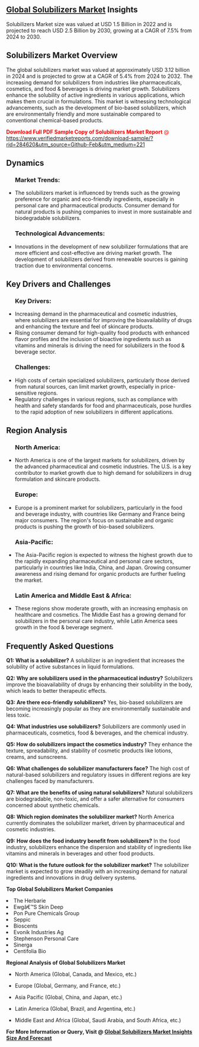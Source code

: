 <h2><a href="https://www.verifiedmarketreports.com/download-sample/?rid=284620&amp;utm_source=Github&amp;utm_medium=221" target="_blank">Global Solubilizers Market</a> Insights</h2><p>Solubilizers Market size was valued at USD 1.5 Billion in 2022 and is projected to reach USD 2.5 Billion by 2030, growing at a CAGR of 7.5% from 2024 to 2030.</p><p> <h2>Solubilizers Market Overview</h2> <p>The global solubilizers market was valued at approximately USD 3.12 billion in 2024 and is projected to grow at a CAGR of 5.4% from 2024 to 2032. The increasing demand for solubilizers from industries like pharmaceuticals, cosmetics, and food & beverages is driving market growth. Solubilizers enhance the solubility of active ingredients in various applications, which makes them crucial in formulations. This market is witnessing technological advancements, such as the development of bio-based solubilizers, which are environmentally friendly and more sustainable compared to conventional chemical-based products.</p> <p><p><span class=""><span style="color: #ff0000;"><strong>Download Full PDF Sample Copy of Solubilizers Market Report</strong> @ </span><a href="https://www.verifiedmarketreports.com/download-sample/?rid=284620&amp;utm_source=Github-Feb&amp;utm_medium=221" target="_blank">https://www.verifiedmarketreports.com/download-sample/?rid=284620&amp;utm_source=Github-Feb&amp;utm_medium=221</a></span></p></p> <h2>Dynamics</h2> <ul> <h3>Market Trends:</h3> <li>The solubilizers market is influenced by trends such as the growing preference for organic and eco-friendly ingredients, especially in personal care and pharmaceutical products. Consumer demand for natural products is pushing companies to invest in more sustainable and biodegradable solubilizers.</li> <h3>Technological Advancements:</h3> <li>Innovations in the development of new solubilizer formulations that are more efficient and cost-effective are driving market growth. The development of solubilizers derived from renewable sources is gaining traction due to environmental concerns.</li> </ul> <h2>Key Drivers and Challenges</h2> <ul> <h3>Key Drivers:</h3> <li>Increasing demand in the pharmaceutical and cosmetic industries, where solubilizers are essential for improving the bioavailability of drugs and enhancing the texture and feel of skincare products.</li> <li>Rising consumer demand for high-quality food products with enhanced flavor profiles and the inclusion of bioactive ingredients such as vitamins and minerals is driving the need for solubilizers in the food & beverage sector.</li> <h3>Challenges:</h3> <li>High costs of certain specialized solubilizers, particularly those derived from natural sources, can limit market growth, especially in price-sensitive regions.</li> <li>Regulatory challenges in various regions, such as compliance with health and safety standards for food and pharmaceuticals, pose hurdles to the rapid adoption of new solubilizers in different applications.</li> </ul> <h2>Region Analysis</h2> <ul> <h3>North America:</h3> <li>North America is one of the largest markets for solubilizers, driven by the advanced pharmaceutical and cosmetic industries. The U.S. is a key contributor to market growth due to high demand for solubilizers in drug formulation and skincare products.</li> <h3>Europe:</h3> <li>Europe is a prominent market for solubilizers, particularly in the food and beverage industry, with countries like Germany and France being major consumers. The region's focus on sustainable and organic products is pushing the growth of bio-based solubilizers.</li> <h3>Asia-Pacific:</h3> <li>The Asia-Pacific region is expected to witness the highest growth due to the rapidly expanding pharmaceutical and personal care sectors, particularly in countries like India, China, and Japan. Growing consumer awareness and rising demand for organic products are further fueling the market.</li> <h3>Latin America and Middle East & Africa:</h3> <li>These regions show moderate growth, with an increasing emphasis on healthcare and cosmetics. The Middle East has a growing demand for solubilizers in the personal care industry, while Latin America sees growth in the food & beverage segment.</li> </ul> <h2>Frequently Asked Questions</h2> <p><strong>Q1: What is a solubilizer?</strong> A solubilizer is an ingredient that increases the solubility of active substances in liquid formulations.</p> <p><strong>Q2: Why are solubilizers used in the pharmaceutical industry?</strong> Solubilizers improve the bioavailability of drugs by enhancing their solubility in the body, which leads to better therapeutic effects.</p> <p><strong>Q3: Are there eco-friendly solubilizers?</strong> Yes, bio-based solubilizers are becoming increasingly popular as they are environmentally sustainable and less toxic.</p> <p><strong>Q4: What industries use solubilizers?</strong> Solubilizers are commonly used in pharmaceuticals, cosmetics, food & beverages, and the chemical industry.</p> <p><strong>Q5: How do solubilizers impact the cosmetics industry?</strong> They enhance the texture, spreadability, and stability of cosmetic products like lotions, creams, and sunscreens.</p> <p><strong>Q6: What challenges do solubilizer manufacturers face?</strong> The high cost of natural-based solubilizers and regulatory issues in different regions are key challenges faced by manufacturers.</p> <p><strong>Q7: What are the benefits of using natural solubilizers?</strong> Natural solubilizers are biodegradable, non-toxic, and offer a safer alternative for consumers concerned about synthetic chemicals.</p> <p><strong>Q8: Which region dominates the solubilizer market?</strong> North America currently dominates the solubilizer market, driven by pharmaceutical and cosmetic industries.</p> <p><strong>Q9: How does the food industry benefit from solubilizers?</strong> In the food industry, solubilizers enhance the dispersion and stability of ingredients like vitamins and minerals in beverages and other food products.</p> <p><strong>Q10: What is the future outlook for the solubilizer market?</strong> The solubilizer market is expected to grow steadily with an increasing demand for natural ingredients and innovations in drug delivery systems.</p> </p><p><strong>Top Global Solubilizers Market Companies</strong></p><div data-test-id=""><p><li>The Herbarie</li><li> Ewgâ€™S Skin Deep</li><li> Pon Pure Chemicals Group</li><li> Seppic</li><li> Bioscents</li><li> Evonik Industries Ag</li><li> Stephenson Personal Care</li><li> Sinerga</li><li> Centifolia Bio</li></p><div><strong>Regional Analysis of&nbsp;Global Solubilizers Market</strong></div><ul><li dir="ltr"><p dir="ltr">North America&nbsp;(Global, Canada, and Mexico, etc.)</p></li><li dir="ltr"><p dir="ltr">Europe (Global, Germany, and France, etc.)</p></li><li dir="ltr"><p dir="ltr">Asia Pacific&nbsp;(Global, China, and Japan, etc.)</p></li><li dir="ltr"><p dir="ltr">Latin America&nbsp;(Global, Brazil, and Argentina, etc.)</p></li><li dir="ltr">Middle East and Africa&nbsp;(Global, Saudi Arabia, and South Africa, etc.)</li></ul><p><strong>For More Information or Query, Visit @&nbsp;</strong><strong><a href="https://www.verifiedmarketreports.com/product/solubilizers-market/?utm_source=Github&amp;utm_medium=221" target="_blank">Global Solubilizers Market Insights Size And Forecast</a></strong></p></div>
